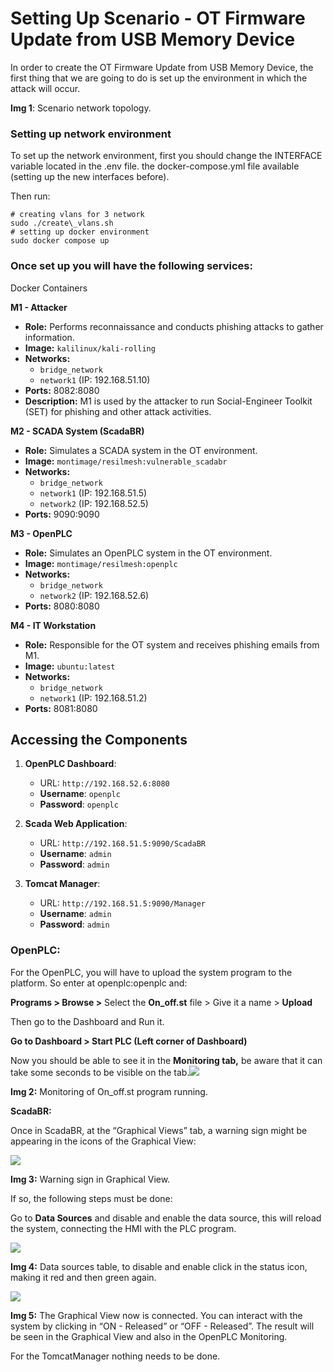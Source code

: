# Setting Up Scenario - OT Firmware Update from USB Memory Device

In order to create the OT Firmware Update from USB Memory Device, the first thing that we are going to do is set up the environment in which the attack will occur. 



**Img 1**: Scenario network topology.


### **Setting up network environment**

To set up the network environment, first you should change the INTERFACE variable located in the .env file. the docker-compose.yml file available (setting up the new interfaces before).

Then run:
```
# creating vlans for 3 network
sudo ./create\_vlans.sh
# setting up docker environment
sudo docker compose up
```


### **Once set up you will have the following services:**

Docker Containers

 **M1 - Attacker**
   - **Role:** Performs reconnaissance and conducts phishing attacks to gather information.
   - **Image:** `kalilinux/kali-rolling`
   - **Networks:**
     - `bridge_network`
     - `network1` (IP: 192.168.51.10)
   - **Ports:** 8082:8080
   - **Description:** M1 is used by the attacker to run Social-Engineer Toolkit (SET) for phishing and other attack activities.

**M2 - SCADA System (ScadaBR)**
   - **Role:** Simulates a SCADA system in the OT environment.
   - **Image:** `montimage/resilmesh:vulnerable_scadabr`
   - **Networks:**
     - `bridge_network`
     - `network1` (IP: 192.168.51.5)
     - `network2` (IP: 192.168.52.5)
   - **Ports:** 9090:9090

**M3 - OpenPLC**
   - **Role:** Simulates an OpenPLC system in the OT environment.
   - **Image:** `montimage/resilmesh:openplc`
   - **Networks:**
     - `bridge_network`
     - `network2` (IP: 192.168.52.6)
   - **Ports:** 8080:8080

**M4 - IT Workstation**
   - **Role:** Responsible for the OT system and receives phishing emails from M1.
   - **Image:** `ubuntu:latest`
   - **Networks:**
     - `bridge_network`
     - `network1` (IP: 192.168.51.2)
   - **Ports:** 8081:8080


## Accessing the Components

1. **OpenPLC Dashboard**:
   - URL: `http://192.168.52.6:8080`
   - **Username**: `openplc`
   - **Password**: `openplc`

2. **Scada Web Application**:
   - URL: `http://192.168.51.5:9090/ScadaBR`
   - **Username**: `admin`
   - **Password**: `admin`

3. **Tomcat Manager**:
   - URL: `http://192.168.51.5:9090/Manager`
   - **Username**: `admin`
   - **Password**: `admin`


### **OpenPLC:**

For the OpenPLC, you will have to upload the system program to the platform. So enter at openplc:openplc and:

**Programs > Browse >** Select the **On\_off.st** file > Give it a name > **Upload**

Then go to the Dashboard and Run it.

**Go to Dashboard > Start PLC (Left corner of Dashboard)**

Now you should be able to see it in the **Monitoring tab,** be aware that it can take some seconds to be visible on the tab.![](https://lh7-rt.googleusercontent.com/docsz/AD_4nXcMEMYa-mq4n05ATBqIZrDSxezq6i6tzEz7hRoz-tzCq4dA-jKHEmoNww1tqDhovrpFS4xqAYodvrjjdmY7JUan7DLr6RC4vCcFyO9hkvFAo5BM_A6wAJtloeOP_Ck7UbnFnKVffXrwM096zHneL8O4CjGO?key=ZVE4yllmhIbKOidz4k1V_g)

**Img 2:** Monitoring of On\_off.st program running.

**ScadaBR:**

Once in ScadaBR, at the “Graphical Views” tab, a warning sign might be appearing in the icons of the Graphical View:

![](https://lh7-rt.googleusercontent.com/docsz/AD_4nXfSW6vnR3jUlgsj4usQJcpkDJ41nkKcWto_1wsGit0KpzZ27XbATvC8lJP2004L3f94zP1T18FTjW-q_THyHYF0Y7UaaHv5EBNfpsv0ZNe997TDCh8ThRrRT2MeNYJCyTzNV9RnUp5uxVPQiaukMhcbizvi?key=ZVE4yllmhIbKOidz4k1V_g)

**Img 3:** Warning sign in Graphical View.

If so, the following steps must be done:

Go to **Data Sources** and disable and enable the data source, this will reload the system, connecting the HMI with the PLC program.

![](https://lh7-rt.googleusercontent.com/docsz/AD_4nXe1C2lTl-NkwbV42Ae9q41LH3SPvjltNOkwcCganDQrtAtkAHTvY2hlep5Qb2TDh99ucInNuv6FuUceg-hswDhsqA_YqTBL-Lhfxhg8Ey4WLOd_XAHOMh9fwWI1vEyvg3B7yWRF34RkT_xGcUTjucGRhN0?key=ZVE4yllmhIbKOidz4k1V_g)

**Img 4:** Data sources table, to disable and enable click in the status icon, making it red and then green again.

![](https://lh7-rt.googleusercontent.com/docsz/AD_4nXeGN2d1ZLXYwxpBjMV3ZR03anSoBmzcELIyI0nrB5SKMEMVbxmryroN1aVjFAiHQf7kUkX5QzxDybHue5QzDCqCD4pjrIoo-dDH2wnn4fD2kdGTCJqXSJylddQI8XgflfSGkSciIFdeGIsZ5qAOTG4OGU31?key=ZVE4yllmhIbKOidz4k1V_g)

**Img 5:** The Graphical View now is connected. You can interact with the system by clicking in “ON - Released” or “OFF - Released”. The result will be seen in the Graphical View and also in the OpenPLC Monitoring.

For the TomcatManager nothing needs to be done.
